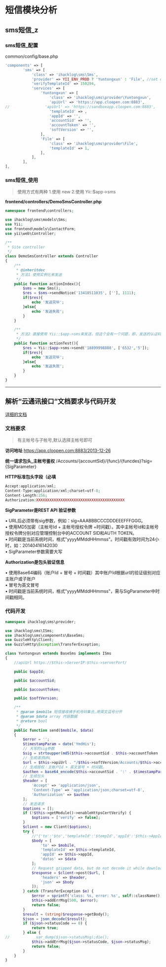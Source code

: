 # 短信模块分析
## sms短信_z

### sms短信_配置
common/config/base.php  
``` php
'components' => [
        'sms' => [
            'class' => 'ihacklog\sms\Sms',
            'provider' => YII_ENV_PROD ? 'Yuntongxun' : 'File', //set default provider
            'verifyTemplateId' => 150294,
            'services' => [
                'Yuntongxun' => [
                    'class' => 'ihacklog\sms\provider\Yuntongxun',
                    'apiUrl' => 'https://app.cloopen.com:8883',
//                'apiUrl' => 'https://sandboxapp.cloopen.com:8883',
                    'templateId' => ,
                    'appId' => '',
                    'accountSid' => '',
                    'accountToken' => '',
                    'softVersion' => '',
                ],
                'File' => [
                    'class' => 'ihacklog\sms\provider\File',
                    'templateId' => 1,
                ],
            ],
        ],
],
```

### sms短信_使用
> 使用方式有两种 1.使用 new 2.使用 Yii::$app->sms


**frontend/controllers/DemoSmsController.php**  
```php
namespace frontend\controllers;

use ihacklog\sms\models\Sms;
use Yii;
use frontend\models\ContactForm;
use yii\web\Controller;

/**
 * Site controller
 */
class DemoSmsController extends Controller
{
    /**
     * @inheritdoc
     * 方法1 使用实例化来发送
     */
    public function actionIndex(){
        $sms = new Sms();
        $res = $sms->sendNotice('13418511035', [''], 1111);
        if($res){
            echo '发送完毕';
        }else{
            echo '发送失败';
        }
    }

    /**
     * 方法2 直接使用 Yii::$app->sms来发送，但这个会有一个问题，即，发送的认证码不会入数据库
     */
    public function actionTest(){
        $res = Yii::$app->sms->send('18899998888', ['6532','5']);
        if($res){
            echo '发送完毕';
        }else{
            echo '发送失败';
        }
    }
}


```

---
## 解析“云通讯接口“文档要求与代码开发
[详细的文档](sms/yuntongxun_api_work.md)

### 文档要求

>有主帐号与子帐号,默认选择主帐号即可  


**访问地址**
https://app.cloopen.com:8883/2013-12-26  

**统一请求包头_主帐号鉴权**
/Accounts/{accountSid}/{func}/{funcdes}?sig={SigParameter}  

**HTTP标准包头字段（必填**
```php
Accept:application/xml;
Content-Type:application/xml;charset=utf-8; 
Content-Length:256; 
Authorization:XXXXXXXXXXXXXXXXXXXXXXXXXXXXXXXXXXXXXXXX				
```
**SigParameter是REST API 验证参数**

• URL后必须带有sig参数，例如：sig=AAABBBCCCDDDEEEFFFGGG。  
• 使用MD5加密（主帐号Id + 主帐号授权令牌 +时间戳）。其中主帐号Id和主帐号授权令牌分别对应管理控制台中的ACCOUNT SID和AUTH TOKEN。  
• 时间戳是当前系统时间，格式"yyyyMMddHHmmss"。时间戳有效时间为24小时，如：20140416142030  
• SigParameter参数需要大写  


**Authorization是包头验证信息**

• 使用Base64编码（账户Id + 冒号 + 时间戳）其中账户Id根据url的验证级别对应主账户或子账户  
• 冒号为英文冒号  
• 时间戳是当前系统时间，格式"yyyyMMddHHmmss"，需与SigParameter中时间戳相同。  


### 代码开发
```php
namespace ihacklog\sms\provider;

use ihacklog\sms\ISms;
use ihacklog\sms\components\BaseSms;
use GuzzleHttp\Client;
use GuzzleHttp\Exception\TransferException;

class Yuntongxun extends BaseSms implements ISms
{
    //apiUrl https://$this->ServerIP:$this->serverPort/

    public $appId;

    public $accountSid;

    public $accountToken;

    public $softVersion;

    /**
     * @param $mobile 短信接收彿手机号码集合,用英文逗号分开
     * @param $data array 内容数据
     * @return bool
     */
    public function send($mobile, $data)
    {
        $error = '';
        $timestampParam = date('YmdHis');
        // 大写的sig参数
        $sig = strtoupper(md5($this->accountSid . $this->accountToken . $timestampParam));
        // 生成请求URL
        $url = $this->apiUrl . "/$this->softVersion/Accounts/$this->accountSid/SMS/TemplateSMS?sig=$sig";
        // 生成授权：主帐户Id + 英文冒号 + 时间戳。
        $authen = base64_encode($this->accountSid . ':' . $timestampParam);
        // 生成包头
        $header = [
            'Accept' => 'application/json',
            'Content-Type' => 'application/json;charset=utf-8',
            'Authorization' => $authen
        ];
        // 发送请求
        $options = [];
        if (!$this->getModule()->enableHttpsCertVerify) {
            $options = ['verify' => false];
        }
        $client = new Client($options);
        try {
            //"{'to':'$to','templateId':'$tempId','appId':'$this->AppId','datas':[".$data."]}";
            $body = [
                'to' => $mobile,
                'templateId' => $this->templateId,
                'appId' => $this->appId,
                'datas' => $data
            ];
            // Request gzipped data, but do not decode it while downloading
            $response = $client->post($url, [
                'headers' => $header,
                'json' => $body
            ]);
        } catch (TransferException $e) {
            $error = sprintf('class: %s, error: %s', self::className(), $e->getMessage());
            $this->addErrMsg(500, $error);
            return false;
        }
        $result = (string)$response->getBody();
        $json = json_decode($result);
        if ($json->statusCode == 0) {
            return true;
        } else {
//            var_dump($json->statusMsg);die();
            $this->addErrMsg($json->statusCode, $json->statusMsg);
            return false;
        }
    }
}
```

